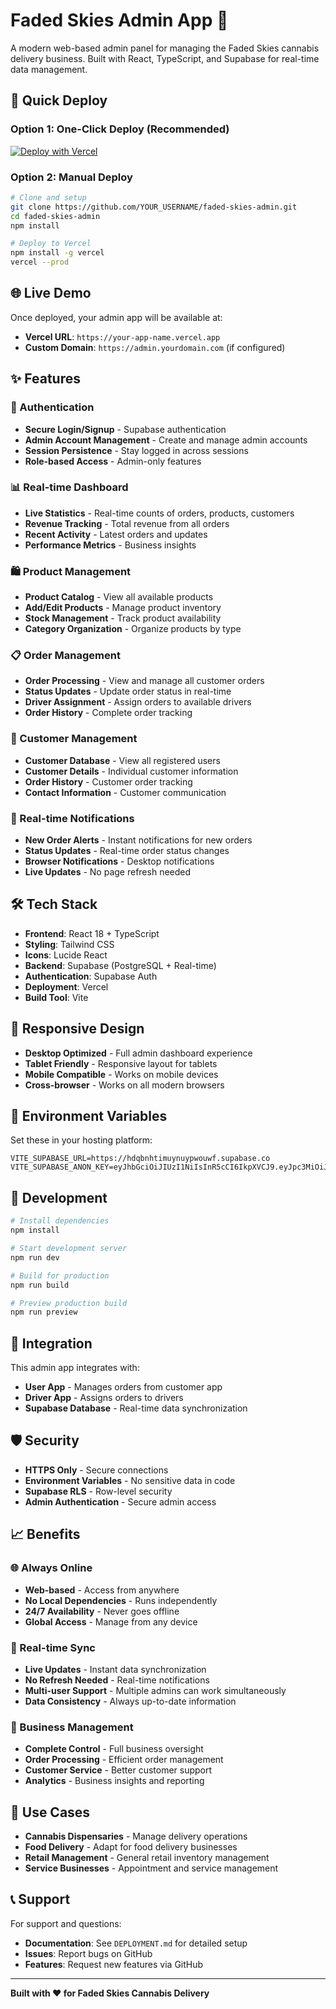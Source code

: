 # Faded Skies Admin App 🌿

A modern web-based admin panel for managing the Faded Skies cannabis delivery business. Built with React, TypeScript, and Supabase for real-time data management.

## 🚀 Quick Deploy

### Option 1: One-Click Deploy (Recommended)

[![Deploy with Vercel](https://vercel.com/button)](https://vercel.com/new/clone?repository-url=https://github.com/YOUR_USERNAME/faded-skies-admin)

### Option 2: Manual Deploy

```bash
# Clone and setup
git clone https://github.com/YOUR_USERNAME/faded-skies-admin.git
cd faded-skies-admin
npm install

# Deploy to Vercel
npm install -g vercel
vercel --prod
```

## 🌐 Live Demo

Once deployed, your admin app will be available at:
- **Vercel URL**: `https://your-app-name.vercel.app`
- **Custom Domain**: `https://admin.yourdomain.com` (if configured)

## ✨ Features

### 🔐 Authentication
- **Secure Login/Signup** - Supabase authentication
- **Admin Account Management** - Create and manage admin accounts
- **Session Persistence** - Stay logged in across sessions
- **Role-based Access** - Admin-only features

### 📊 Real-time Dashboard
- **Live Statistics** - Real-time counts of orders, products, customers
- **Revenue Tracking** - Total revenue from all orders
- **Recent Activity** - Latest orders and updates
- **Performance Metrics** - Business insights

### 🛍️ Product Management
- **Product Catalog** - View all available products
- **Add/Edit Products** - Manage product inventory
- **Stock Management** - Track product availability
- **Category Organization** - Organize products by type

### 📋 Order Management
- **Order Processing** - View and manage all customer orders
- **Status Updates** - Update order status in real-time
- **Driver Assignment** - Assign orders to available drivers
- **Order History** - Complete order tracking

### 👥 Customer Management
- **Customer Database** - View all registered users
- **Customer Details** - Individual customer information
- **Order History** - Customer order tracking
- **Contact Information** - Customer communication

### 🔔 Real-time Notifications
- **New Order Alerts** - Instant notifications for new orders
- **Status Updates** - Real-time order status changes
- **Browser Notifications** - Desktop notifications
- **Live Updates** - No page refresh needed

## 🛠️ Tech Stack

- **Frontend**: React 18 + TypeScript
- **Styling**: Tailwind CSS
- **Icons**: Lucide React
- **Backend**: Supabase (PostgreSQL + Real-time)
- **Authentication**: Supabase Auth
- **Deployment**: Vercel
- **Build Tool**: Vite

## 📱 Responsive Design

- **Desktop Optimized** - Full admin dashboard experience
- **Tablet Friendly** - Responsive layout for tablets
- **Mobile Compatible** - Works on mobile devices
- **Cross-browser** - Works on all modern browsers

## 🔧 Environment Variables

Set these in your hosting platform:

```env
VITE_SUPABASE_URL=https://hdqbnhtimuynuypwouwf.supabase.co
VITE_SUPABASE_ANON_KEY=eyJhbGciOiJIUzI1NiIsInR5cCI6IkpXVCJ9.eyJpc3MiOiJzdXBhYmFzZSIsInJlZiI6ImhkcWJuaHRpbXV5bnV5cHdvdXdmIiwicm9sZSI6ImFub24iLCJpYXQiOjE3NTUzOTExMTIsImV4cCI6MjA3MDk2NzExMn0.JU4TzFtiUmVDAJ0QNu7lcu5RcXEJw6jhNUB86L1YTSQ
```

## 🚀 Development

```bash
# Install dependencies
npm install

# Start development server
npm run dev

# Build for production
npm run build

# Preview production build
npm run preview
```

## 🔗 Integration

This admin app integrates with:
- **User App** - Manages orders from customer app
- **Driver App** - Assigns orders to drivers
- **Supabase Database** - Real-time data synchronization

## 🛡️ Security

- **HTTPS Only** - Secure connections
- **Environment Variables** - No sensitive data in code
- **Supabase RLS** - Row-level security
- **Admin Authentication** - Secure admin access

## 📈 Benefits

### 🌐 Always Online
- **Web-based** - Access from anywhere
- **No Local Dependencies** - Runs independently
- **24/7 Availability** - Never goes offline
- **Global Access** - Manage from any device

### 🔄 Real-time Sync
- **Live Updates** - Instant data synchronization
- **No Refresh Needed** - Real-time notifications
- **Multi-user Support** - Multiple admins can work simultaneously
- **Data Consistency** - Always up-to-date information

### 💼 Business Management
- **Complete Control** - Full business oversight
- **Order Processing** - Efficient order management
- **Customer Service** - Better customer support
- **Analytics** - Business insights and reporting

## 🎯 Use Cases

- **Cannabis Dispensaries** - Manage delivery operations
- **Food Delivery** - Adapt for food delivery businesses
- **Retail Management** - General retail inventory management
- **Service Businesses** - Appointment and service management

## 📞 Support

For support and questions:
- **Documentation**: See `DEPLOYMENT.md` for detailed setup
- **Issues**: Report bugs on GitHub
- **Features**: Request new features via GitHub

---

**Built with ❤️ for Faded Skies Cannabis Delivery**

